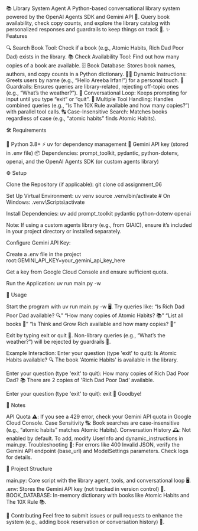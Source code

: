 📚 Library System Agent
A Python-based conversational library system powered by the OpenAI Agents SDK and Gemini API 🚀. Query book availability, check copy counts, and explore the library catalog with personalized responses and guardrails to keep things on track 📖.
✨ Features

🔍 Search Book Tool: Check if a book (e.g., Atomic Habits, Rich Dad Poor Dad) exists in the library.
📚 Check Availability Tool: Find out how many copies of a book are available.
🗄️ Book Database: Stores book names, authors, and copy counts in a Python dictionary.
🧑‍💼 Dynamic Instructions: Greets users by name (e.g., “Hello Areeba Irfan!”) for a personal touch.
🚨 Guardrails: Ensures queries are library-related, rejecting off-topic ones (e.g., “What’s the weather?”).
🔄 Conversational Loop: Keeps prompting for input until you type “exit” or “quit”.
🤝 Multiple Tool Handling: Handles combined queries (e.g., “Is The 10X Rule available and how many copies?”) with parallel tool calls.
🔠 Case-Insensitive Search: Matches books regardless of case (e.g., “atomic habits” finds Atomic Habits).

🛠️ Requirements

🐍 Python 3.8+
⚡ uv for dependency management
🔑 Gemini API key (stored in .env file)
📦 Dependencies: prompt_toolkit, pydantic, python-dotenv, openai, and the OpenAI Agents SDK (or custom agents library)

⚙️ Setup

Clone the Repository (if applicable):
git clone <repository-url>
cd assignment_06


Set Up Virtual Environment:
uv venv
source .venv/bin/activate  # On Windows: .venv\Scripts\activate


Install Dependencies:
uv add prompt_toolkit pydantic python-dotenv openai

Note: If using a custom agents library (e.g., from GIAIC), ensure it’s included in your project directory or installed separately.

Configure Gemini API Key:

Create a .env file in the project root:GEMINI_API_KEY=your_gemini_api_key_here


Get a key from Google Cloud Console and ensure sufficient quota.


Run the Application:
uv run main.py -w



🚀 Usage

Start the program with uv run main.py -w 🖥️.
Try queries like:
“Is Rich Dad Poor Dad available? 🔍”
“How many copies of Atomic Habits? 📚”
“List all books 📖”
“Is Think and Grow Rich available and how many copies? 🤝”


Exit by typing exit or quit 👋.
Non-library queries (e.g., “What’s the weather?”) will be rejected by guardrails 🚫.

Example Interaction:
Enter your question (type 'exit' to quit): Is Atomic Habits available? 🔍
The book 'Atomic Habits' is available in the library.

Enter your question (type 'exit' to quit): How many copies of Rich Dad Poor Dad? 📚
There are 2 copies of 'Rich Dad Poor Dad' available.

Enter your question (type 'exit' to quit): exit 👋
Goodbye!

📝 Notes

API Quota ⚠️: If you see a 429 error, check your Gemini API quota in Google Cloud Console.
Case Sensitivity 🔠: Book searches are case-insensitive (e.g., “atomic habits” matches Atomic Habits).
Conversation History 🕰️: Not enabled by default. To add, modify UserInfo and dynamic_instructions in main.py.
Troubleshooting 🐞: For errors like 400 Invalid JSON, verify the Gemini API endpoint (base_url) and ModelSettings parameters. Check logs for details.

📂 Project Structure

main.py: Core script with the library agent, tools, and conversational loop 🖥️.
.env: Stores the Gemini API key (not tracked in version control) 🔑.
BOOK_DATABASE: In-memory dictionary with books like Atomic Habits and The 10X Rule 📚.

🤝 Contributing
Feel free to submit issues or pull requests to enhance the system (e.g., adding book reservation or conversation history) 🌟.
